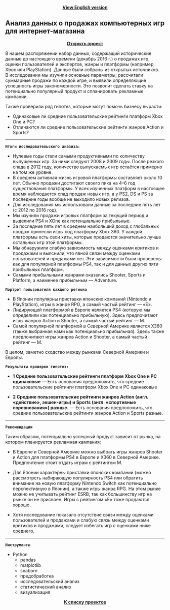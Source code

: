 <p align="center"><a href="https://github.com/lily-pogodina/Data-Analyst-Portfolio-En/tree/main/Video_game_sales_study_en"><b>View English version</b></a></p>

## Анализ данных о продажах компьютерных игр для  интернет-магазина
<p align="center"><a href="https://github.com/lily-pogodina/Data-Analyst-Portfolio-Ru/blob/main/Video_game_sales_study_ru/Video_game_sales_study_ru.ipynb"><b>Открыть проект</b></a></p>

В нашем распоряжении набор данных, содержащий исторические данные до настоящего времени (декабрь 2016 г.) о продажах игр, оценки пользователей и экспертов, жанры и платформы (например, Xbox или PlayStation). Данные были собраны из открытых источников.\
В исследовании мы изучили основные параметры, рассчитали суммарные продажи по каждой игре, и выявили определяющие успешность игры закономерности. Это позволит сделать ставку на потенциально популярный продукт и спланировать рекламные кампании.

Также проверили ряд гипотез, которые могут помочь бизнесу вырасти:
* Одинаковые ли средние пользовательские рейтинги платформ Xbox One и PC?
* Отличаются ли средние пользовательские рейтинги жанров Action и Sports?

---
**`Итоги исследовательского аназиза:`**

* Нулевые годы стали самыми продуктивными по количеству выпущенных игр. За ними следуют 2008 и 2009 годы. После резкого спада в 2012 году, количество выпускаемых игр остаётся примерно на том же уровне.
* В среднем активная жизнь игровой платформы составляет около 10 лет. Обычно продажи достигают своего пика на 4–6 год существования платформы. У всех изученных платформ в настоящее время наблюдается спад продаж новых игр, а у PS2, DS и PS за последние годы вообще не выходило новых релизов.
* Для исследования мы использовали данные за последние пять лет (с 2012 по 2016 год).
* Мы изучили продажи игровых платформ за текущий период и выделили PS4 и XOne как потенциально прибыльные.
* За последние пять лет в среднем наибольший доход с глобальных продаж принесли игры под платформу Xbox 360. У каждой платформы есть свои хиты, которые продаются значительно лучше остальных игр этой платформы.
* Мы обнаружили слабую зависимость между оценками критиков и продажами и выяснили, что явной связи между оценками пользователей и продажами нет. Эти зависимости были проверены как для популярной платформы PS4, так и для данных других пяти прибыльных платформ.
* Самыми прибыльными жанрами оказались Shooter, Sports и Platform, а наименее прибыльным — Adventure.


**`Портрет пользователя каждого региона`**

* В Японии популярны приставки японских компаний (Nintendo и PlayStation), игры в жанре RPG, а самый частый рейтинг — «E».
* Лидирующей платформой в Европе является PS4 (которую мы определили как потенциально прибыльную). Здесь предпочитают игры жанров Action и Shooter, а самый частый рейтинг — M.
* Самой популярной платформой в Северной Америке является X360 (также выбранная нами как потенциально прибыльная). Здесь также предпочитают игры жанров Action и Shooter, а самый частый рейтинг — М.

В целом, заметно сходство между рынками Северной Америки и Европы.

**`Результаты проверки гипотез:`**

* **1 Средние пользовательские рейтинги платформ Xbox One и PC одинаковые** 
— Есть основания предположить, что средние пользовательские рейтинги платформ Xbox One и PC одинаковые

* **2 Средние пользовательские рейтинги жанров Action (англ. «действие», экшен-игры) и Sports (англ. «спортивные соревнования») разные.** — Есть основания предположить, что средние пользовательские рейтинги жанров Action и Sports разные.


---
**`Рекомендации`**

Таким образом, потенциально успешный продукт зависит от рынка, на котором планируется рекламная кампания:

* В Европе и Северной Америке можно выбрать игры жанров Shooter и Action для платформы PS4 в Европе и X360 в Северной Америке. Предпочтение стоит отдать играм с рейтингом M.

* Для Японии характерны приставки японских компаний (можно рассмотреть набирающую популярность PS4 или обратить внимание на новую платформу Nintendo Switch как потенциально перспективную в Японии), а также игры жанра RPG. На этом рынке можно не учитывать рейтинг ESRB, так как большинству игр на рынке он не присвоен. Игры с рейтингом «E» тоже продаются хорошо.

* Хотя исследование показало отсутствие связи между оценками пользователей и продажами и слабую связь между оценками критиков и продажами, следует избегать игр с оценками ниже среднего.
 ---
 
**`Инструменты`**

* Python
  * pandas
  * matplotlib 
  * seaborn
  * предобработка
  * исследовательский анализ
  * статистический анализ
  * визуализация


<p align="center"><a href="https://github.com/lily-pogodina/Data-Analyst-Portfolio-Ru"><b>К списку проектов</b></a></p>
